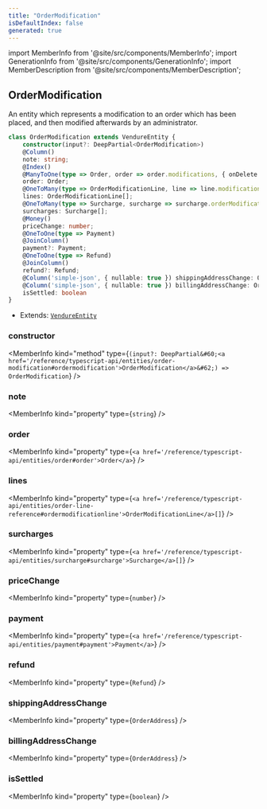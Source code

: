 ```yaml
---
title: "OrderModification"
isDefaultIndex: false
generated: true
---
```

<!-- This file was generated from the Vendure source. Do not modify. Instead, re-run the "docs:build" script -->
import MemberInfo from '@site/src/components/MemberInfo';
import GenerationInfo from '@site/src/components/GenerationInfo';
import MemberDescription from '@site/src/components/MemberDescription';


## OrderModification

<GenerationInfo sourceFile="packages/core/src/entity/order-modification/order-modification.entity.ts" sourceLine="21" packageName="@bb-vendure/core" />

An entity which represents a modification to an order which has been placed, and
then modified afterwards by an administrator.

```ts title="Signature"
class OrderModification extends VendureEntity {
    constructor(input?: DeepPartial<OrderModification>)
    @Column()
    note: string;
    @Index()
    @ManyToOne(type => Order, order => order.modifications, { onDelete: 'CASCADE' })
    order: Order;
    @OneToMany(type => OrderModificationLine, line => line.modification)
    lines: OrderModificationLine[];
    @OneToMany(type => Surcharge, surcharge => surcharge.orderModification)
    surcharges: Surcharge[];
    @Money()
    priceChange: number;
    @OneToOne(type => Payment)
    @JoinColumn()
    payment?: Payment;
    @OneToOne(type => Refund)
    @JoinColumn()
    refund?: Refund;
    @Column('simple-json', { nullable: true }) shippingAddressChange: OrderAddress;
    @Column('simple-json', { nullable: true }) billingAddressChange: OrderAddress;
    isSettled: boolean
}
```
* Extends: <code><a href='/reference/typescript-api/entities/vendure-entity#vendureentity'>VendureEntity</a></code>



<div className="members-wrapper">

### constructor

<MemberInfo kind="method" type={`(input?: DeepPartial&#60;<a href='/reference/typescript-api/entities/order-modification#ordermodification'>OrderModification</a>&#62;) => OrderModification`}   />


### note

<MemberInfo kind="property" type={`string`}   />


### order

<MemberInfo kind="property" type={`<a href='/reference/typescript-api/entities/order#order'>Order</a>`}   />


### lines

<MemberInfo kind="property" type={`<a href='/reference/typescript-api/entities/order-line-reference#ordermodificationline'>OrderModificationLine</a>[]`}   />


### surcharges

<MemberInfo kind="property" type={`<a href='/reference/typescript-api/entities/surcharge#surcharge'>Surcharge</a>[]`}   />


### priceChange

<MemberInfo kind="property" type={`number`}   />


### payment

<MemberInfo kind="property" type={`<a href='/reference/typescript-api/entities/payment#payment'>Payment</a>`}   />


### refund

<MemberInfo kind="property" type={`Refund`}   />


### shippingAddressChange

<MemberInfo kind="property" type={`OrderAddress`}   />


### billingAddressChange

<MemberInfo kind="property" type={`OrderAddress`}   />


### isSettled

<MemberInfo kind="property" type={`boolean`}   />




</div>

